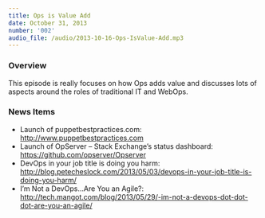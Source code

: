 ```yaml
---
title: Ops is Value Add
date: October 31, 2013
number: '002'
audio_file: /audio/2013-10-16-Ops-IsValue-Add.mp3
---
```

### Overview

This episode is really focuses on how Ops adds value and discusses lots of aspects around the roles of traditional IT and WebOps.

### News Items

* Launch of puppetbestpractices.com: http://www.puppetbestpractices.com
* Launch of OpServer – Stack Exchange’s status dashboard: https://github.com/opserver/Opserver
* DevOps in your job title is doing you harm: http://blog.petecheslock.com/2013/05/03/devops-in-your-job-title-is-doing-you-harm/
* I’m Not a DevOps…Are You an Agile?: http://tech.mangot.com/blog/2013/05/29/-im-not-a-devops-dot-dot-dot-are-you-an-agile/
